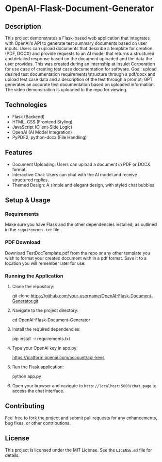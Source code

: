 # OpenAI-Flask-Document-Generator

## Description

This project demonstrates a Flask-based web application that integrates with OpenAI's API to generate test summary documents based on user inputs. Users can upload documents that describe a template for creation (PDF, DOCX) and provide requests to an AI model that returns a structured and detailed response based on the document uploaded and the data the user provides. This was created during an internship at Insulet Corporation for use case of creating test case documentation for software. Goal: upload desired test documentation requirements/structure through a pdf/docx and upload test case data and a description of the test through a prompt; GPT generates an accurate test documentation based on uploaded information. The video demonstration is uploaded to the repo for viewing.

## Technologies

- Flask (Backend)
- HTML, CSS (Frontend Styling)
- JavaScript (Client-Side Logic)
- OpenAI (AI Model Integration)
- PyPDF2, python-docx (File Handling)

## Features

- Document Uploading: Users can upload a document in PDF or DOCX format.
- Interactive Chat: Users can chat with the AI model and receive structured replies.
- Themed Design: A simple and elegant design, with styled chat bubbles.

## Setup & Usage

### Requirements

Make sure you have Flask and the other dependencies installed, as outlined in the `requirements.txt` file.

### PDF Download

Download TestDocTemplate.pdf from the repo or any other template you wish to format your created document with in a pdf format. Save it to a location you will remember later for use.

### Running the Application

1. Clone the repository:

    git clone https://github.com/your-username/OpenAI-Flask-Document-Generator.git

2. Navigate to the project directory:

    cd OpenAI-Flask-Document-Generator

3. Install the required dependencies:

    pip install -r requirements.txt

4. Type your OpenAI key in app.py:

    https://platform.openai.com/account/api-keys

6. Run the Flask application:

    python app.py

7. Open your browser and navigate to `http://localhost:5000/chat_page` to access the chat interface.

## Contributing

Feel free to fork the project and submit pull requests for any enhancements, bug fixes, or other contributions.

## License

This project is licensed under the MIT License. See the `LICENSE.md` file for details.



